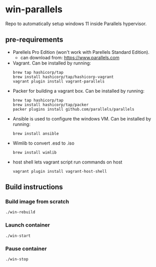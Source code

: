 # win-parallels
Repo to automatically setup windows 11 inside Parallels hypervisor.

## pre-requirements
- Parellels Pro Edition (won't work with Parellels Standard Edition). 
    - can download from: https://www.parallels.com
- Vagrant. Can be installed by running:
    ```
    brew tap hashicorp/tap
    brew install hashicorp/tap/hashicorp-vagrant
    vagrant plugin install vagrant-parallels
    ```
- Packer for building a vagrant box. Can be installed by running:
    ```
    brew tap hashicorp/tap
    brew install hashicorp/tap/packer
    packer plugins install github.com/parallels/parallels
    ```
- Ansible is used to configure the windows VM. Can be installed by running:
   ```
   brew install ansible
   ```
- Wimlib to convert .esd to .iso
   ```
   brew install wimlib
   ```
- host shell lets vagrant script run commands on host
   ```
   vagrant plugin install vagrant-host-shell
   ```

## Build instructions
### Build image from scratch

`./win-rebuild`

### Launch container
`./win-start`

### Pause container
`./win-stop`

